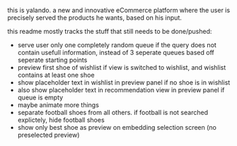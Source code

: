 this is yalando. a new and innovative eCommerce platform where the user is precisely served the products he wants, based on his input.

this readme mostly tracks the stuff that still needs to be done/pushed:
- serve user only one completely random queue if the query does not contain usefull information, instead of 3 seperate queues based off seperate starting points
- preview first shoe of wishlist if view is switched to wishlist, and wishlist contains at least one shoe
- show placeholder text in wishlist in preview panel if no shoe is in wishlist
- also show placeholder text in recommendation view in preview panel if queue is empty
- maybe animate more things
- separate football shoes from all others. if football is not searched explictely, hide football shoes
- show only best shoe as preview on embedding selection screen (no preselected preview)
